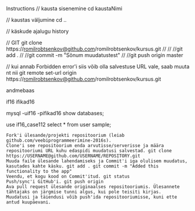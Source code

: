 Instructions
// kausta sisenemine
cd kaustaNimi

// kaustas väljumine
cd ..

// käskude ajalugu
history

// GIT
git clone https://romilrobtsenkov@github.com/romilrobtsenkov/kursus.git
//
//
//git add .
//
//git commit -m "Sõnum muudatustest"
//
//git push origin master 

// kui annab Forbidden error'i siis võib olla salvestuse URL vale, saab muuta nt nii
git remote set-url origin https://romilrobtsenkov@github.com/romilrobtsenkov/kursus.git

andmebaas

if16
ifikad16

mysql -uif16 -pifikad16
show databases;

use if16_case112
select * from user sample;




    Fork'i ülesande/projekti repositoorium (leiab github.com/veebiprogrammeerimine-2016s).
    Clone'i see repositoorium enda arvutisse/serverisse ja määra repositooriumi URL kuhu edaspidi muudatusi salvestad. git clone https://USERNAME@github.com/USERNAME/REPOSITORY.git
    Muuda faile ülesande lahendamiseks ja Commit'i iga olulisem muudatus, kasutades kahte käsku. git add . git commit -m "Added this functionality to the app"
    Veendu, et kogu kood on Commit'itud. git status
    Push/sync'i GitHub'i. git push origin
    Ava pull request ülesande originaalses repositooriumis. Ülesannete tähtajaks on järgmise tunni algus, kui pole teisiti kirjas.
    Muudatusi ja täiendusi võib push'ida repositooriumisse, kuni ette antud kuupäevani.


